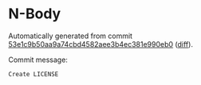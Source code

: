 # N-Body

Automatically generated from commit [53e1c9b50aa9a74cbd4582aee3b4ec381e990eb0](https://github.com/EFanZh/n-body/tree/53e1c9b50aa9a74cbd4582aee3b4ec381e990eb0)
([diff](https://github.com/EFanZh/n-body/commit/53e1c9b50aa9a74cbd4582aee3b4ec381e990eb0)).

Commit message:

```
Create LICENSE
```
